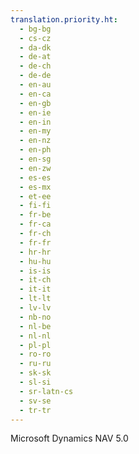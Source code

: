 ```yaml
---
translation.priority.ht: 
  - bg-bg
  - cs-cz
  - da-dk
  - de-at
  - de-ch
  - de-de
  - en-au
  - en-ca
  - en-gb
  - en-ie
  - en-in
  - en-my
  - en-nz
  - en-ph
  - en-sg
  - en-zw
  - es-es
  - es-mx
  - et-ee
  - fi-fi
  - fr-be
  - fr-ca
  - fr-ch
  - fr-fr
  - hr-hr
  - hu-hu
  - is-is
  - it-ch
  - it-it
  - lt-lt
  - lv-lv
  - nb-no
  - nl-be
  - nl-nl
  - pl-pl
  - ro-ro
  - ru-ru
  - sk-sk
  - sl-si
  - sr-latn-cs
  - sv-se
  - tr-tr
---
```

Microsoft Dynamics NAV 5.0